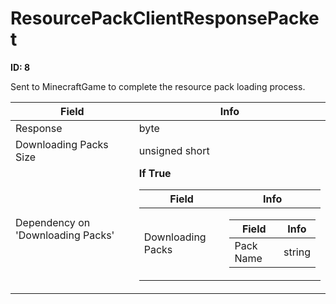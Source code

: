 # ResourcePackClientResponsePacket

**ID: 8**  

Sent to MinecraftGame to complete the resource pack loading process.

<table><thead><tr><th>Field</th><th>Info</th></tr></thead><tbody>
<tr><td>Response</td><td>byte</td></tr>
<tr><td>Downloading Packs Size</td><td>unsigned short</td></tr>
<tr><td>Dependency on 'Downloading Packs'</td><td><b>If True</b><br>
  <table><thead><tr><th>Field</th><th>Info</th></tr></thead><tbody>
  <tr><td>Downloading Packs</td><td><table><thead><tr><th>Field</th><th>Info</th></tr></thead><tbody>
    <tr><td>Pack Name</td><td>string</td></tr>
    </tbody></table></td></tr>
  </tbody></table></td></tr>
</tbody></table>